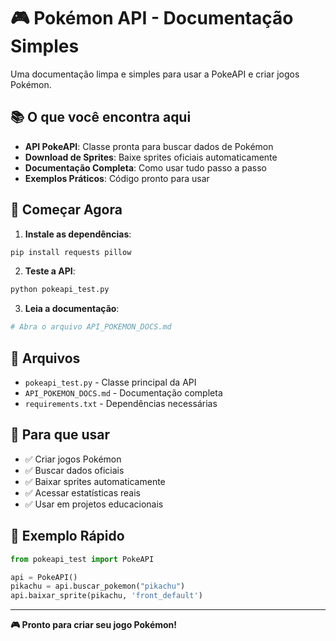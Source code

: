 # 🎮 Pokémon API - Documentação Simples

Uma documentação limpa e simples para usar a PokeAPI e criar jogos Pokémon.

## 📚 O que você encontra aqui

- **API PokeAPI**: Classe pronta para buscar dados de Pokémon
- **Download de Sprites**: Baixe sprites oficiais automaticamente
- **Documentação Completa**: Como usar tudo passo a passo
- **Exemplos Práticos**: Código pronto para usar

## 🚀 Começar Agora

1. **Instale as dependências**:
```bash
pip install requests pillow
```

2. **Teste a API**:
```bash
python pokeapi_test.py
```

3. **Leia a documentação**:
```bash
# Abra o arquivo API_POKEMON_DOCS.md
```

## 📁 Arquivos

- `pokeapi_test.py` - Classe principal da API
- `API_POKEMON_DOCS.md` - Documentação completa
- `requirements.txt` - Dependências necessárias

## 🎯 Para que usar

- ✅ Criar jogos Pokémon
- ✅ Buscar dados oficiais
- ✅ Baixar sprites automaticamente
- ✅ Acessar estatísticas reais
- ✅ Usar em projetos educacionais

## 🔧 Exemplo Rápido

```python
from pokeapi_test import PokeAPI

api = PokeAPI()
pikachu = api.buscar_pokemon("pikachu")
api.baixar_sprite(pikachu, 'front_default')
```

---

**🎮 Pronto para criar seu jogo Pokémon!**